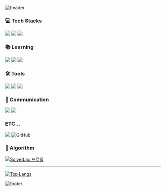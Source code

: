 ![header](https://capsule-render.vercel.app/api?type=venom&color=9dd84b&height=150&section=header&text=Welcome%20to-nl-sxxrxbx's%20Github!&animation=fadeIn&fontColor=black&fontSize=90)

<h3>💻 Tech Stacks</h3>

![](https://img.shields.io/badge/HTML5-E34F26?style=for-the-badge&logo=html5&logoColor=white) 
![](https://img.shields.io/badge/CSS3-1572B6?style=for-the-badge&logo=css3&logoColor=white) 
![](https://img.shields.io/badge/C-00599C?style=for-the-badge&logo=c&logoColor=white)

<h3>📚 Learning</h3>

![](https://img.shields.io/badge/JavaScript-F7DF1E?style=for-the-badge&logo=JavaScript&logoColor=white) 
![](https://img.shields.io/badge/React-20232A?style=for-the-badge&logo=react&logoColor=61DAFB)
![](https://img.shields.io/badge/C%2B%2B-00599C?style=for-the-badge&logo=c%2B%2B&logoColor=white) 

<h3>🛠️ Tools</h3>

![](https://img.shields.io/badge/Visual%20Studio%20Code-0078d7.svg?style=for-the-badge&logo=visual-studio-code&logoColor=white)
![](https://img.shields.io/badge/Notion-000000?style=for-the-badge&logo=notion&logoColor=white)
![](https://img.shields.io/badge/Figma-F24E1E?style=for-the-badge&logo=figma&logoColor=white)

<h3> 💬 Communication</h3>

![](https://img.shields.io/badge/Discord-7289DA?style=for-the-badge&logo=discord&logoColor=white) 
![](https://img.shields.io/badge/Zoom-2D8CFF?style=for-the-badge&logo=zoom&logoColor=white)  

<h3> ETC... </h3>

![](https://img.shields.io/badge/GIT-E44C30?style=for-the-badge&logo=git&logoColor=white)
![GitHub](https://img.shields.io/badge/github-%23121011.svg?style=for-the-badge&logo=github&logoColor=white)

<h3>💯 Algorithm</h3>

[![Solved.ac
프로필](http://mazassumnida.wtf/api/v2/generate_badge?boj=so_what)](https://solved.ac/{handle})

---
[![Top Langs](https://github-readme-stats.vercel.app/api/top-langs/?username=ssxrxbx)](https://github.com/anuraghazra/github-readme-stats)

![footer](https://capsule-render.vercel.app/api?type=waving&color=9dd84b&height=120&section=footer)
